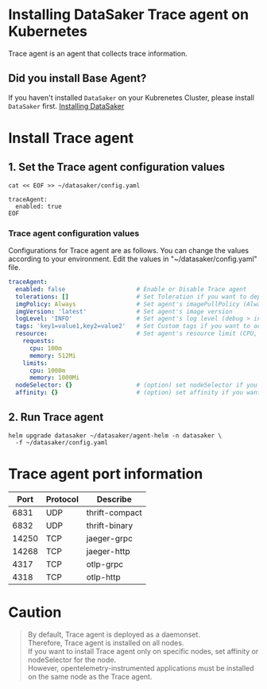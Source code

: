 # Installing DataSaker Trace agent on Kubernetes

Trace agent is an agent that collects trace information.

## Did you install Base Agent?

If you haven't installed `DataSaker` on your Kubrenetes Cluster, please install `DataSaker` first. [Installing DataSaker](../../README.md)

# Install Trace agent

## 1. Set the Trace agent configuration values

```shell
cat << EOF >> ~/datasaker/config.yaml

traceAgent:
  enabled: true
EOF
```

### Trace agent configuration values

Configurations for Trace agent are as follows. You can change the values according to your environment.
Edit the values in "~/datasaker/config.yaml" file.

```yaml
traceAgent:
  enabled: false                    # Enable or Disable Trace agent
  tolerations: []                   # Set Toleration if you want to deploy agent on specific node.
  imgPolicy: Always                 # Set agent's imagePullPolicy (Always, IfNotPresent, Never)
  imgVersion: 'latest'              # Set agent's image version
  logLevel: 'INFO'                  # Set agent's log level (debug > info > warn > error > panic > fatal)
  tags: 'key1=value1,key2=value2'   # Set Custom tags if you want to add custom tags to the agent.
  resource:                         # Set agent's resource limit (CPU, Memory) 
    requests:
      cpu: 100m
      memory: 512Mi
    limits:
      cpu: 1000m
      memory: 1000Mi
  nodeSelector: {}                  # (option) set nodeSelector if you want to deploy agent on specific node.
  affinity: {}                      # (option) set affinity if you want to deploy agent on specific node.
```

## 2. Run Trace agent

```shell
helm upgrade datasaker ~/datasaker/agent-helm -n datasaker \
  -f ~/datasaker/config.yaml
```

# Trace agent port information

| Port  | Protocol | Describe       |
|-------|----------|----------------|
| 6831  | UDP      | thrift-compact |
| 6832  | UDP      | thrift-binary  |
| 14250 | TCP      | jaeger-grpc    |
| 14268 | TCP      | jaeger-http    |
| 4317  | TCP      | otlp-grpc      |
| 4318  | TCP      | otlp-http      |

# Caution

> By default, Trace agent is deployed as a daemonset. \
> Therefore, Trace agent is installed on all nodes. \
> If you want to install Trace agent only on specific nodes, set affinity or nodeSelector for the node. \
> However, opentelemetry-instrumented applications must be installed on the same node as the Trace agent.
